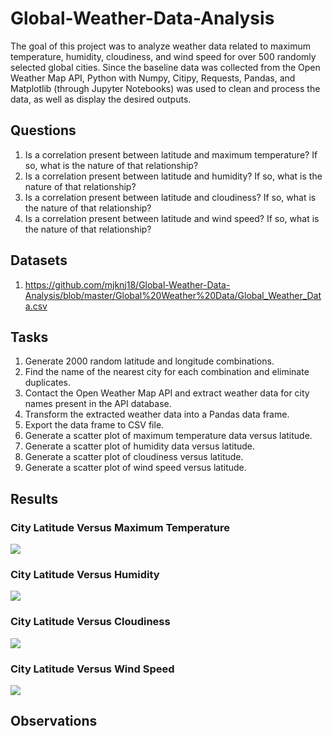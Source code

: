 # Global-Weather-Data-Analysis

The goal of this project was to analyze weather data related to maximum temperature, humidity, cloudiness, and wind speed for over 500 randomly selected global cities. Since the baseline data was collected from the Open Weather Map API, Python with Numpy, Citipy, Requests, Pandas, and Matplotlib (through Jupyter Notebooks) was used to clean and process the data, as well as display the desired outputs.

## Questions

1. Is a correlation present between latitude and maximum temperature? If so, what is the nature of that relationship?
2. Is a correlation present between latitude and humidity? If so, what is the nature of that relationship?
3. Is a correlation present between latitude and cloudiness? If so, what is the nature of that relationship?
4. Is a correlation present between latitude and wind speed? If so, what is the nature of that relationship?

## Datasets

1. https://github.com/mjknj18/Global-Weather-Data-Analysis/blob/master/Global%20Weather%20Data/Global_Weather_Data.csv

## Tasks

1. Generate 2000 random latitude and longitude combinations.
2. Find the name of the nearest city for each combination and eliminate duplicates.
3. Contact the Open Weather Map API and extract weather data for city names present in the API database.
4. Transform the extracted weather data into a Pandas data frame.
5. Export the data frame to CSV file.
6. Generate a scatter plot of maximum temperature data versus latitude.
7. Generate a scatter plot of humidity data versus latitude.
8. Generate a scatter plot of cloudiness versus latitude.
9. Generate a scatter plot of wind speed versus latitude.

## Results

### City Latitude Versus Maximum Temperature

<img src = https://github.com/mjknj18/Global-Weather-Data-Analysis/blob/master/Images/City_Latitude_vs_Maximum_Temperature.png>

### City Latitude Versus Humidity

<img src = https://github.com/mjknj18/Global-Weather-Data-Analysis/blob/master/Images/City_Latitude_vs_Humidity.png>

### City Latitude Versus Cloudiness

<img src = https://github.com/mjknj18/Global-Weather-Data-Analysis/blob/master/Images/City_Latitude_vs_Cloudiness.png>

### City Latitude Versus Wind Speed

<img src = https://github.com/mjknj18/Global-Weather-Data-Analysis/blob/master/Images/City_Latitude_vs_Wind_Speed.png>

## Observations


